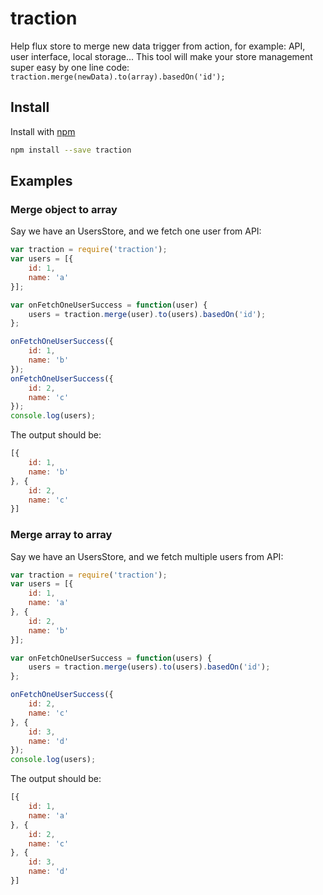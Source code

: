 # traction

Help flux store to merge new data trigger from action, for example: API, user interface, local storage...
This tool will make your store management super easy by one line code: `traction.merge(newData).to(array).basedOn('id');`

##  Install

Install with [npm](https://www.npmjs.com/package/traction)

```bash
npm install --save traction
```

## Examples

### Merge object to array

Say we have an UsersStore, and we fetch one user from API:

```js
var traction = require('traction');
var users = [{
    id: 1,
    name: 'a'
}];

var onFetchOneUserSuccess = function(user) {
    users = traction.merge(user).to(users).basedOn('id');
};

onFetchOneUserSuccess({
    id: 1,
    name: 'b'
});
onFetchOneUserSuccess({
    id: 2,
    name: 'c'
});
console.log(users);
```

The output should be:

```js
[{
    id: 1,
    name: 'b'
}, {
    id: 2,
    name: 'c'
}]
```

### Merge array to array

Say we have an UsersStore, and we fetch multiple users from API:

```js
var traction = require('traction');
var users = [{
    id: 1,
    name: 'a'
}, {
    id: 2,
    name: 'b'
}];

var onFetchOneUserSuccess = function(users) {
    users = traction.merge(users).to(users).basedOn('id');
};

onFetchOneUserSuccess({
    id: 2,
    name: 'c'
}, {
    id: 3,
    name: 'd'
});
console.log(users);
```

The output should be:

```js
[{
    id: 1,
    name: 'a'
}, {
    id: 2,
    name: 'c'
}, {
    id: 3,
    name: 'd'
}]
```

